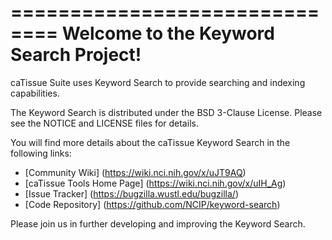 ==============================
Welcome to the Keyword Search Project!
=====================================

caTissue Suite uses Keyword Search to provide searching and indexing capabilities.

The Keyword Search is distributed under the BSD 3-Clause License.
Please see the NOTICE and LICENSE files for details.

You will find more details about the caTissue Keyword Search in the following links:
 * [Community Wiki] (https://wiki.nci.nih.gov/x/uJT9AQ)
 * [caTissue Tools Home Page] (https://wiki.nci.nih.gov/x/uIH_Ag) 
 * [Issue Tracker] (https://bugzilla.wustl.edu/bugzilla/)
 * [Code Repository] (https://github.com/NCIP/keyword-search)

Please join us in further developing and improving the Keyword Search.
